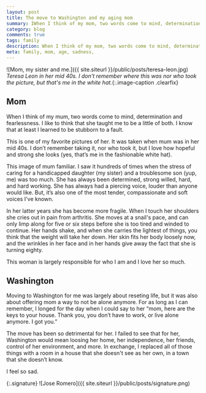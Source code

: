 ```yaml
---
layout: post
title: The move to Washington and my aging mom
summary: IWhen I think of my mom, two words come to mind, determination and fearless.
category: blog
comments: true
tags: family
description: When I think of my mom, two words come to mind, determination and fearless.
meta: family, mom, age, sadness,
---
```


![Mom, my sister and me.]({{ site.siteurl }}/public/posts/teresa-leon.jpg)
_Teresa Leon in her mid 40s. I don't remember where this was nor who took the picture, but that's me in the white hat._{:.image-caption .clearfix}

## Mom

When I think of my mum, two words come to mind, determination and fearlessness. I like to think that she taught me to be a little of both. I know that at least I learned to be stubborn to a fault.

This is one of my favorite pictures of her. It was taken when mum was in her mid 40s. I don’t remember taking it, nor who took it, but I love how hopeful and strong she looks (yes, that’s me in the fashionable white hat).

This image of mum familiar. I saw it hundreds of times when the stress of caring for a handicapped daughter (my sister) and a troublesome son (yup, me) was too much. She has always been determined, strong willed, hard, and hard working. She has always had a piercing voice, louder than anyone would like. But, it’s also one of the most tender, compassionate and soft voices I've known.

In her latter years she has become more fragile. When I touch her shoulders she cries out in pain from arthritis. She moves at a snail's pace, and can only limp along for five or six steps before she is too tired and winded to continue. Her hands shake, and when she carries the lightest of things, you think that the weight will take her down. Her skin fits her body loosely now, and the wrinkles in her face and in her hands give away the fact that she is turning eighty.

This woman is largely responsible for who I am and I love her so much.

## Washington

Moving to Washington for me was largely about reseting life, but it was also about offering mom a way to not be alone anymore. For as long as I can remember, I longed for the day when I could say to her “mom, here are the keys to your house. Thank you, you don’t have to work, or live alone anymore. I got you.”

The move has been so detrimental for her. I failed to see that for her, Washington would mean loosing her home, her independence, her friends, control of her environment, and more. In exchange, I replaced all of those things with a room in a house that she doesn't see as her own, in a town that she doesn’t know.

I feel so sad.

{:.signature}
![Jose Romero]({{ site.siteurl }}/public/posts/signature.png)
